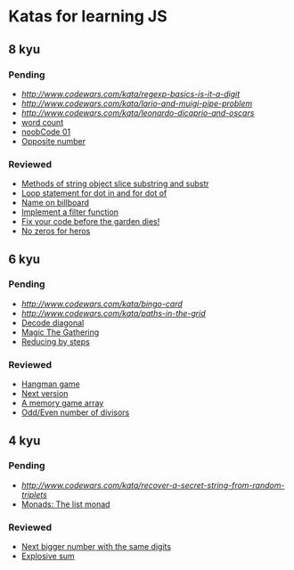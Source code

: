 # Katas for learning JS

## 8 kyu

### Pending

* *http://www.codewars.com/kata/regexp-basics-is-it-a-digit*
* *http://www.codewars.com/kata/lario-and-muigi-pipe-problem*
* *http://www.codewars.com/kata/leonardo-dicaprio-and-oscars*
* [word count](http://www.codewars.com/kata/word-count/javascript)
* [noobCode 01](http://www.codewars.com/kata/noobcode-01-supersize-me-dot-dot-dot-or-rather-this-integer)
* [Opposite number](http://www.codewars.com/kata/opposite-number)

### Reviewed

* [Methods of string object slice substring and substr](http://www.codewars.com/kata/training-js-number-16-methods-of-string-object-slice-substring-and-substr)
* [Loop statement for dot in and for dot of](http://www.codewars.com/kata/training-js-number-12-loop-statement-for-dot-in-and-for-dot-of)
* [Name on billboard](http://www.codewars.com/kata/name-on-billboard)
* [Implement a filter function](http://www.codewars.com/kata/56dd9b84fe5754786f0014f7)
* [Fix your code before the garden dies!](http://www.codewars.com/kata/57158fb92ad763bb180004e7)
* [No zeros for heros](http://www.codewars.com/kata/570a6a46455d08ff8d001002)

## 6 kyu

### Pending

* *http://www.codewars.com/kata/bingo-card*
* *http://www.codewars.com/kata/paths-in-the-grid*
* [Decode diagonal](http://www.codewars.com/kata/decode-diagonal)
* [Magic The Gathering](http://www.codewars.com/kata/magic-the-gathering-number-1-creatures)
* [Reducing by steps](http://www.codewars.com/kata/reducing-by-steps)

### Reviewed

* [Hangman game](http://www.codewars.com/kata/hangman-game)
* [Next version](http://www.codewars.com/kata/next-version)
* [A memory game array](http://www.codewars.com/kata/a-memory-game-array)
* [Odd/Even number of divisors](http://www.codewars.com/kata/55830eec3e6b6c44ff000040)

## 4 kyu

### Pending

* *http://www.codewars.com/kata/recover-a-secret-string-from-random-triplets*
* [Monads: The list monad](http://www.codewars.com/kata/monads-the-list-monad/javascript)

### Reviewed

* [Next bigger number with the same digits](http://www.codewars.com/kata/next-bigger-number-with-the-same-digits)
* [Explosive sum](http://www.codewars.com/kata/explosive-sum)
